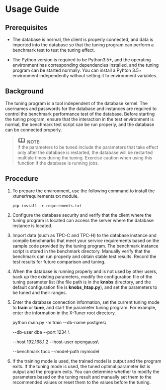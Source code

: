 # Usage Guide<a name="EN-US_TOPIC_0253059667"></a>

## Prerequisites<a name="section887921944913"></a>

+ The database is normal, the client is properly connected, and data is imported into the database so that the tuning program can perform a benchmark test to test the tuning effect.

+ The Python version is required to be Python3.5+, and the operating environment has corresponding dependencies installed, and the tuning program can be started normally. You can install a Pyhton 3.5+ environment independently without setting it to environment variables.

## Background<a name="section1767203555113"></a>

The tuning program is a tool independent of the database kernel. The usernames and passwords for the database and instances are required to control the benchmark performance test of the database. Before starting the tuning program, ensure that the interaction in the test environment is normal, the benchmark test script can be run properly, and the database can be connected properly.

>![](public_sys-resources/icon-note.gif) **NOTE:**   
>If the parameters to be tuned include the parameters that take effect only after the database is restarted, the database will be restarted multiple times during the tuning. Exercise caution when using this function if the database is running jobs.  

## Procedure<a name="section275518529540"></a>

1. To prepare the environment, use the following command to install the xtuner/requirements.txt module.

   ```
   pip install -r requirements.txt
   ```

2. Configure the database security and verify that the client where the tuning program is located can access the server where the database instance is located.

3. Import data \(such as TPC-C and TPC-H\) to the database instance and compile benchmarks that meet your service requirements based on the sample code provided by the tuning program. The benchmark instance script is stored in the benchmark directory. Manually verify that the benchmark can run properly and obtain stable test results. Record the test results for future comparison and tuning.

4. When the database is running properly and is not used by other users, back up the existing parameters, modify the configuration file of the tuning parameter list \(the file path is in the  **knobs**  directory, and the default configuration file is  **knobs\_htap.py**\), and set the parameters to be tuned and their ranges.

5. Enter the database connection information, set the current tuning mode to  **train**  or  **tune**, and start the parameter tuning program. For example, enter the information in the X-Tuner root directory.

   python main.py -m train --db-name postgres\\

   --db-user dba --port 1234 \\

   --host 192.168.1.2 --host-user opengauss\\

   --benchmark tpcc --model-path mymodel

6. If the training mode is used, the trained model is output and the program exits. If the tuning mode is used, the tuned optimal parameter list is output and the program exits. You can determine whether to modify the parameters based on the tuning result and manually set them to the recommended values or reset them to the values before the tuning.


